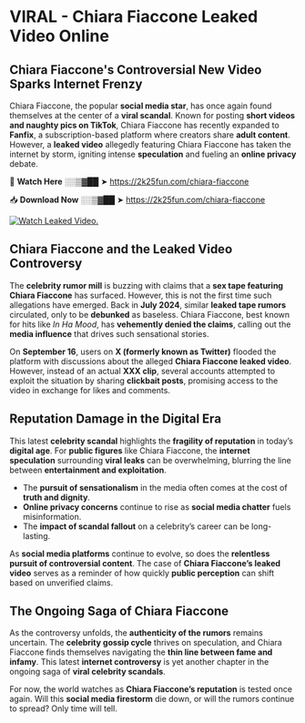 # VIRAL - Chiara Fiaccone Leaked Video Online

## **Chiara Fiaccone's Controversial New Video Sparks Internet Frenzy**  

Chiara Fiaccone, the popular **social media star**, has once again found themselves at the center of a **viral scandal**. Known for posting **short videos and naughty pics on TikTok**, Chiara Fiaccone has recently expanded to **Fanfix**, a subscription-based platform where creators share **adult content**. However, a **leaked video** allegedly featuring Chiara Fiaccone has taken the internet by storm, igniting intense **speculation** and fueling an **online privacy** debate.  

🔴 **Watch Here** ░░▒▓██ ➤ https://2k25fun.com/chiara-fiaccone  

📥 **Download Now** ░░▒▓██ ➤ https://2k25fun.com/chiara-fiaccone  

[![Watch Leaked Video.](https://miro.medium.com/v2/resize:fit:828/format:webp/1*cilzJN44JGOrTw9NJCrNHA.gif "Watch Leaked Video")](https://2k25fun.com/chiara-fiaccone)

## **Chiara Fiaccone and the Leaked Video Controversy**  

The **celebrity rumor mill** is buzzing with claims that a **sex tape featuring Chiara Fiaccone** has surfaced. However, this is not the first time such allegations have emerged. Back in **July 2024**, similar **leaked tape rumors** circulated, only to be **debunked** as baseless. Chiara Fiaccone, best known for hits like *In Ha Mood*, has **vehemently denied the claims**, calling out the **media influence** that drives such sensational stories.  

On **September 16**, users on **X (formerly known as Twitter)** flooded the platform with discussions about the alleged **Chiara Fiaccone leaked video**. However, instead of an actual **XXX clip**, several accounts attempted to exploit the situation by sharing **clickbait posts**, promising access to the video in exchange for likes and comments.  

## **Reputation Damage in the Digital Era**  

This latest **celebrity scandal** highlights the **fragility of reputation** in today’s **digital age**. For **public figures** like Chiara Fiaccone, the **internet speculation** surrounding **viral leaks** can be overwhelming, blurring the line between **entertainment and exploitation**.  

- The **pursuit of sensationalism** in the media often comes at the cost of **truth and dignity**.  
- **Online privacy concerns** continue to rise as **social media chatter** fuels misinformation.  
- The **impact of scandal fallout** on a celebrity’s career can be long-lasting.  

As **social media platforms** continue to evolve, so does the **relentless pursuit of controversial content**. The case of **Chiara Fiaccone’s leaked video** serves as a reminder of how quickly **public perception** can shift based on unverified claims.  

## **The Ongoing Saga of Chiara Fiaccone**  

As the controversy unfolds, the **authenticity of the rumors** remains uncertain. The **celebrity gossip cycle** thrives on speculation, and Chiara Fiaccone finds themselves navigating the **thin line between fame and infamy**. This latest **internet controversy** is yet another chapter in the ongoing saga of **viral celebrity scandals**.  

For now, the world watches as **Chiara Fiaccone’s reputation** is tested once again. Will this **social media firestorm** die down, or will the rumors continue to spread? Only time will tell.